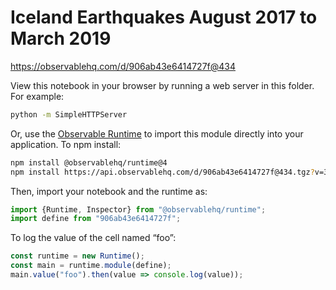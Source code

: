 # Iceland Earthquakes August 2017 to March 2019

https://observablehq.com/d/906ab43e6414727f@434

View this notebook in your browser by running a web server in this folder. For
example:

~~~sh
python -m SimpleHTTPServer
~~~

Or, use the [Observable Runtime](https://github.com/observablehq/runtime) to
import this module directly into your application. To npm install:

~~~sh
npm install @observablehq/runtime@4
npm install https://api.observablehq.com/d/906ab43e6414727f@434.tgz?v=3
~~~

Then, import your notebook and the runtime as:

~~~js
import {Runtime, Inspector} from "@observablehq/runtime";
import define from "906ab43e6414727f";
~~~

To log the value of the cell named “foo”:

~~~js
const runtime = new Runtime();
const main = runtime.module(define);
main.value("foo").then(value => console.log(value));
~~~
